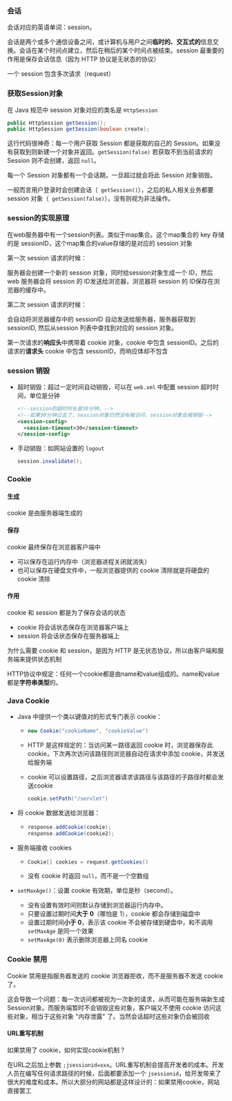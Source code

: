 ### 会话

会话对应的英语单词：session。

会话是两个或多个通信设备之间，或计算机与用户之间**临时的、交互式的**信息交换。会话在某个时间点建立，然后在稍后的某个时间点被结束。session 最重要的作用是保存会话信息（因为 HTTP 协议是无状态的协议）

一个 session 包含多次请求（request）



### 获取Session对象

在 Java 规范中 session 对象对应的类名是 `HttpSession`

```java
public HttpSession getSession();
public HttpSession getSession(boolean create);
```

这行代码很神奇：每一个用户获取 Session 都是获取的自己的 Session。如果没有获取到则新建一个对象并返回。`getSession(false)`  若获取不到当前请求的 Session 则不会创建，返回 `null`。

每一个 Session 对象都有一个会话期，一旦超过就会将此 Session 对象销毁。

一般而言用户登录时会创建会话（` getSession()`），之后的私人相关业务都要 session 对象（` getSession(false)`），没有则视为非法操作。



### session的实现原理

在web服务器中有一个session列表。类似于map集合。这个map集合的 key 存储的是 sessionID，这个map集合的value存储的是对应的 session 对象



第一次 session 请求的时候：

服务器会创建一个新的 session 对象，同时给session对象生成一个 ID，然后 web 服务器会将 session 的 ID发送给浏览器，浏览器将 session 的 ID保存在浏览器的缓存中。

第二次 session 请求的时候：

会自动将浏览器缓存中的 sessionID 自动发送给服务器，服务器获取到 sessionID, 然后从session 列表中查找到对应的 session 对象。



第一次请求的**响应头**中携带着 cookie 对象，cookie 中包含 sessionID。之后的请求的**请求头** cookie 中包含 sessionID，而响应体却不包含



### session 销毁

- 超时销毁：超过一定时间自动销毁，可以在 `web.xml` 中配置 session 超时时间，单位是分钟

  ```xml
  <!--session的超时时长是30分钟。-->
  <!--如果30分钟过去了，session对象仍然没有被访问，session对象会被销毁-->
  <session-config>
  	<session-timeout>30</session-timeout>
  </session-config>
  ```

  

- 手动销毁：如网站设置的 `logout`

  ```java
  session.invalidate();
  ```

  



### Cookie

#### 生成

cookie 是由服务器端生成的



#### 保存

cookie 最终保存在浏览器客户端中

- 可以保存在运行内存中（浏览器进程关闭就消失）
- 也可以保存在硬盘文件中，一般浏览器提供的 cookie 清除就是将硬盘的 cookie 清除



#### 作用

cookie 和 session 都是为了保存会话的状态

- cookie 将会话状态保存在浏览器客户端上
- session 将会话状态保存在服务器端上

为什么需要 cookie 和 session，是因为 HTTP 是无状态协议，所以由客户端和服务端来提供状态机制

HTTP协议中规定：任何一个cookie都是由name和value组成的。name和value都是**字符串类型**的。



### Java Cookie

- Java 中提供一个类以键值对的形式专门表示 cookie：

  - ```java
    new Cookie("cookieName", "cookieValue")
    ```

  - HTTP 是这样规定的：当访问某一路径返回 cookie 时，浏览器保存此cookie，下次再次访问该路径则浏览器自动在请求中添加 cookie，并发送给服务端

  - cookie 可以设置路径，之后浏览器请求该路径与该路径的子路径时都会发送cookie

    ```java
    cookie.setPath("/servlet")
    ```

    

- 将 cookie 数据发送给浏览器：

  - ```java
    response.addCookie(cookie);
    response.addCookie(cookie2);   
    ```

- 服务端接收 cookies

  - ```java
    Cookie[] cookies = request.getCookies()
    ```

  - 没有 cookie 时返回 `null`，而不是一个空数组

  

- `setMaxAge()`：设置 cookie 有效期，单位是秒（second）。
  - 没有设置有效时间则默认存储到浏览器运行内存中。
  - 只要设置过期时间**大于 0**（哪怕是 1），cookie 都会存储到磁盘中
  - 设置过期时间**小于 0**，表示该 cookie 不会被存储到硬盘中，和不调用 `setMaxAge` 是同一个效果
  - `setMaxAge(0)` 表示删除浏览器上同名 cookie



### Cookie 禁用

Cookie 禁用是指服务器发送的 cookie 浏览器拒收，而不是服务器不发送 cookie 了。

这会导致一个问题：每一次访问都被视为一次新的请求，从而可能在服务端新生成Session对象。而服务端暂时不会销毁这些对象，客户端又不使用 cookie 访问这些对象，相当于这些对象 "内存泄露" 了。当然会话超时这些对象仍会被回收

#### URL重写机制

如果禁用了 cookie，如何实现cookie机制？

在URL之后加上参数 `;jsessionid=xxx`。URL重写机制会提高开发者的成本。开发人员在编写任何请求路径的时候，后面都要添加一个 `jsessionid`，给开发带来了很大的难度和成本。所以大部分的网站都是这样设计的：如果禁用cookie，网站直接罢工

